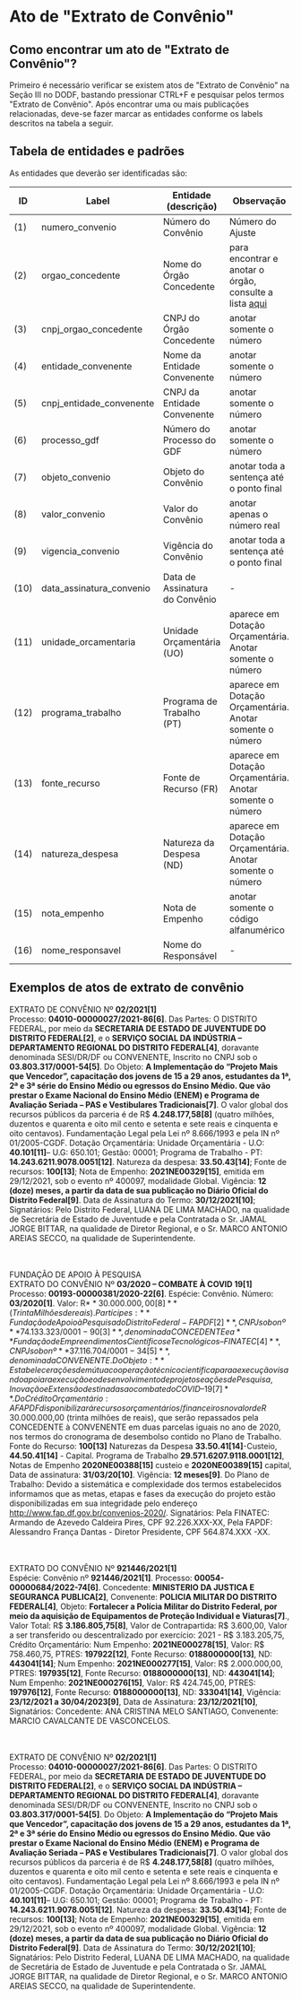 # Ato de "Extrato de Convênio"


## Como encontrar um ato de "Extrato de Convênio"?

Primeiro é necessário verificar se existem atos de "Extrato de Convênio" na Seção III no DODF, bastando pressionar CTRL+F e pesquisar pelos termos "Extrato de Convênio". Após encontrar uma ou mais publicações relacionadas, deve-se fazer marcar as entidades conforme os labels descritos na tabela a seguir.

## Tabela de entidades e padrões

As entidades que deverão ser identificadas são:

ID | Label | Entidade (descrição)  | Observação
------- | ------- | ------- | ------- 
(1) | numero_convenio | Número do Convênio | Número do Ajuste | anotar somente o código alfanumérico
(2) | orgao_concedente | Nome do Órgão Concedente | para encontrar e anotar o órgão, consulte a lista [aqui](../listagem_orgaos.md)
(3) | cnpj_orgao_concedente | CNPJ do Órgão Concedente | anotar somente o número
(4) | entidade_convenente | Nome da Entidade Convenente | anotar somente o número
(5) | cnpj_entidade_convenente | CNPJ da Entidade Convenente | anotar somente o número
(6) | processo_gdf | Número do Processo do GDF | anotar somente o número
(7) | objeto_convenio | Objeto do Convênio | anotar toda a sentença até o ponto final
(8) | valor_convenio | Valor do Convênio | anotar apenas o número real
(9) | vigencia_convenio | Vigência do Convênio |	anotar toda a sentença até o ponto final
(10) | data_assinatura_convenio | Data de Assinatura do Convênio |	-
(11) | unidade_orcamentaria | Unidade Orçamentária (UO) | aparece em Dotação Orçamentária. Anotar somente o número
(12) | programa_trabalho | Programa de Trabalho (PT) | aparece em Dotação Orçamentária. Anotar somente o número
(13) | fonte_recurso | Fonte de Recurso (FR) |	aparece em Dotação Orçamentária. Anotar somente o número
(14) | natureza_despesa | Natureza da Despesa (ND) |	aparece em Dotação Orçamentária. Anotar somente o número
(15) | nota_empenho | Nota de Empenho | anotar somente o código alfanumérico
(16) | nome_responsavel | Nome do Responsável |	-


## Exemplos de atos de extrato de convênio

EXTRATO DE CONVÊNIO Nº **02/2021[1]**<br>
Processo: **04010-00000027/2021-86[6]**. Das Partes: O DISTRITO FEDERAL, por meio da **SECRETARIA DE ESTADO DE JUVENTUDE DO DISTRITO FEDERAL[2]**, e o **SERVIÇO SOCIAL DA INDÚSTRIA – DEPARTAMENTO REGIONAL DO DISTRITO FEDERAL[4]**, doravante denominada SESI/DR/DF ou CONVENENTE, Inscrito no CNPJ sob o **03.803.317/0001-54[5]**. Do Objeto: **A Implementação do “Projeto Mais que Vencedor”, capacitação dos jovens de 15 a 29 anos, estudantes da 1ª, 2ª e 3ª série do Ensino Médio ou egressos do Ensino Médio. Que vão prestar o Exame Nacional do Ensino Médio (ENEM) e Programa de Avaliação Seriada – PAS e Vestibulares Tradicionais[7]**. O valor global dos recursos públicos da parceria é de R$ **4.248.177,58[8]** (quatro milhões, duzentos e quarenta e oito mil cento e setenta e sete reais e cinquenta e oito centavos). Fundamentação Legal pela Lei nº 8.666/1993 e pela IN nº 01/2005-CGDF. Dotação Orçamentária: Unidade Orçamentária - U.O: **40.101[11]**– U.G: 650.101; Gestão: 00001; Programa de Trabalho - PT: **14.243.6211.9078.0051[12]**. Natureza da despesa: **33.50.43[14]**; Fonte de recursos: **100[13]**; Nota de Empenho: **2021NE00329[15]**, emitida em 29/12/2021, sob o evento nº 400097, modalidade Global. Vigência: **12 (doze) meses, a partir da data de sua publicação no Diário Oficial do Distrito Federal[9]**. Data de Assinatura do Termo: **30/12/2021[10]**; Signatários: Pelo Distrito Federal, LUANA DE LIMA MACHADO, na qualidade de Secretária de Estado de Juventude e pela Contratada o Sr. JAMAL JORGE BITTAR, na qualidade de Diretor Regional, e o Sr. MARCO ANTONIO AREIAS SECCO, na qualidade de Superintendente.<br><br><br>


FUNDAÇÃO DE APOIO À PESQUISA<br>
EXTRATO DO CONVÊNIO Nº **03/2020 – COMBATE À COVID 19[1]**<br>
Processo: **00193-00000381/2020-22[6]**. Espécie: Convênio. Número: **03/2020[1]**. Valor: R$**30.000.000,00[8]** (Trinta Milhões de reais). Partícipes: **Fundação de Apoio à Pesquisa do Distrito Federal - FAPDF[2]**, CNPJ sob o nº **74.133.323/0001-90[3]**, denominada CONCEDENTE e a **Fundação de Empreendimentos Científicos e Tecnológicos – FINATEC[4]**, CNPJ sob o nº **37.116.704/0001-34[5]**, denominada CONVENENTE. Do Objeto: **Estabelecer ações de mútua cooperação técnico científica para a execução visando apoiar a execução e o desenvolvimento de projetos e ações de Pesquisa, Inovação e Extensão destinadas ao combate do COVID–19[7]**. Do Crédito Orçamentário: A FAPDF disponibilizará recursos orçamentários/financeiros no valor de R$ 30.000.000,00 (trinta milhões de reais), que serão repassados pela CONCEDENTE à CONVENENTE em duas parcelas iguais no ano de 2020, nos termos do cronograma de desembolso contido no Plano de Trabalho. Fonte do Recurso: **100[13]** Naturezas da Despesa **33.50.41[14]**-Custeio, **44.50.41[14]** - Capital. Programa de Trabalho **29.571.6207.9118.0001[12]**, Notas de Empenho **2020NE00388[15]** custeio e **2020NE00389[15]** capital, Data de assinatura: **31/03/20[10]**. Vigência: **12 meses[9]**. Do Plano de Trabalho: Devido a sistemática e complexidade dos termos estabelecidos informamos que as metas, etapas e fases da execução do projeto estão disponibilizadas em sua integridade pelo endereço http://www.fap.df.gov.br/convenios-2020/. Signatários: Pela FINATEC: Armando de Azevedo Caldeira Pires, CPF 92.226.XXX-XX, Pela FAPDF: Alessandro França Dantas - Diretor Presidente, CPF 564.874.XXX -XX.<br><br><br>


EXTRATO DO CONVÊNIO Nº **921446/2021[1]**<br>
Espécie: Convênio nº **921446/2021[1]**. Processo: **00054-00000684/2022-74[6]**. Concedente: **MINISTERIO DA JUSTICA E SEGURANCA PUBLICA[2]**, Convenente: **POLICIA MILITAR DO DISTRITO FEDERAL[4]**, Objeto: **Fortalecer a Polícia Militar do Distrito Federal, por meio da aquisição de Equipamentos de Proteção Individual e Viaturas[7]**., Valor Total: R$ **3.186.805,75[8]**, Valor de Contrapartida: R$ 3.600,00, Valor a ser transferido ou descentralizado por exercício: 2021 - R$ 3.183.205,75, Crédito Orçamentário: Num Empenho: **2021NE000278[15]**, Valor: R$ 758.460,75, PTRES: **197922[12]**, Fonte Recurso: **0188000000[13]**, ND: **443041[14]**; Num Empenho: **2021NE000277[15]**, Valor: R$ 2.000.000,00, PTRES: **197935[12]**, Fonte Recurso: **0188000000[13]**, ND: **443041[14]**; Num Empenho: **2021NE000276[15]**, Valor: R$ 424.745,00, PTRES: **197976[12]**, Fonte Recurso: **0188000000[13]**, ND: **333041[14]**, Vigência: **23/12/2021 a 30/04/2023[9]**, Data de Assinatura: **23/12/2021[10]**, Signatários: Concedente: ANA CRISTINA MELO SANTIAGO, Convenente: MARCIO CAVALCANTE DE VASCONCELOS.<br><br><br>


EXTRATO DE CONVÊNIO Nº **02/2021[1]**<br>
Processo: **04010-00000027/2021-86[6]**. Das Partes: O DISTRITO FEDERAL, por meio da **SECRETARIA DE ESTADO DE JUVENTUDE DO DISTRITO FEDERAL[2]**, e o **SERVIÇO SOCIAL DA INDÚSTRIA – DEPARTAMENTO REGIONAL DO DISTRITO FEDERAL[4]**, doravante denominada SESI/DR/DF ou CONVENENTE, Inscrito no CNPJ sob o **03.803.317/0001-54[5]**. Do Objeto: **A Implementação do “Projeto Mais que Vencedor”, capacitação dos jovens de 15 a 29 anos, estudantes da 1ª, 2ª e 3ª série do Ensino Médio ou egressos do Ensino Médio. Que vão prestar o Exame Nacional do Ensino Médio (ENEM) e Programa de Avaliação Seriada – PAS e Vestibulares Tradicionais[7]**. O valor global dos recursos públicos da parceria é de R$ **4.248.177,58[8]** (quatro milhões, duzentos e quarenta e oito mil cento e setenta e sete reais e cinquenta e oito centavos). Fundamentação Legal pela Lei nº 8.666/1993 e pela IN nº 01/2005-CGDF. Dotação Orçamentária: Unidade Orçamentária - U.O: **40.101[11]**– U.G: 650.101; Gestão: 00001; Programa de Trabalho - PT: **14.243.6211.9078.0051[12]**. Natureza da despesa: **33.50.43[14]**; Fonte de recursos: **100[13]**; Nota de Empenho: **2021NE00329[15]**, emitida em 29/12/2021, sob o evento nº 400097, modalidade Global. Vigência: **12 (doze) meses, a partir da data de sua publicação no Diário Oficial do Distrito Federal[9]**. Data de Assinatura do Termo: **30/12/2021[10]**; Signatários: Pelo Distrito Federal, LUANA DE LIMA MACHADO, na qualidade de Secretária de Estado de Juventude e pela Contratada o Sr. JAMAL JORGE BITTAR, na qualidade de Diretor Regional, e o Sr. MARCO ANTONIO AREIAS SECCO, na qualidade de Superintendente.<br><br><br>
